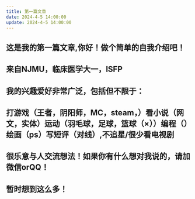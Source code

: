 ```yaml
---
title: 第一篇文章
date: 2024-4-5 14:00:00
update: 2024-4-5 14:00:00
---
```

## 这是我的第一篇文章,你好！做个简单的自我介绍吧！
## 来自NJMU，临床医学大一，ISFP
## 我的兴趣爱好非常广泛，包括但不限于：
## 打游戏（王者，阴阳师，MC，steam，）看小说（网文，实体）运动（羽毛球，足球，篮球（×））编程（）绘画（ps）写短评（对线）,不追星/很少看电视剧
## 很乐意与人交流想法！如果你有什么想对我说的，请加微信orQQ！
## 暂时想到这么多！